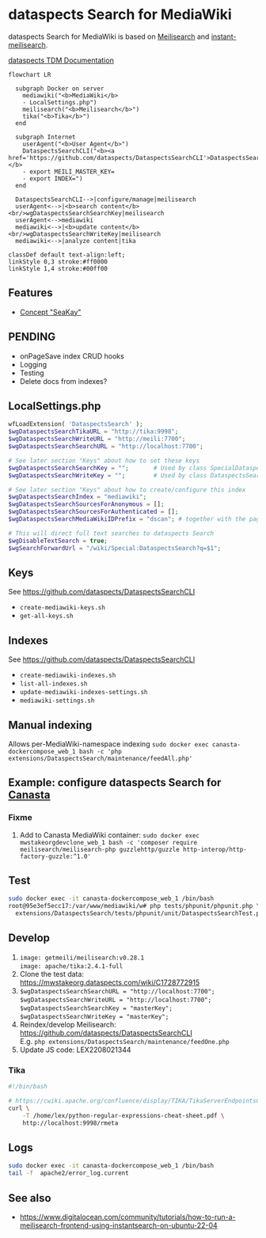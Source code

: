 # dataspects Search for MediaWiki

dataspects Search for MediaWiki is based on [Meilisearch](https://www.meilisearch.com) and [instant-meilisearch](https://github.com/meilisearch/instant-meilisearch).

[dataspects TDM Documentation](https://htmlpreview.github.io/?https://github.com/dataspects/DataspectsSearch/blob/master/doc.html)

```mermaid
flowchart LR

  subgraph Docker on server
    mediawiki("<b>MediaWiki</b>
    - LocalSettings.php")
    meilisearch("<b>Meilisearch</b>")
    tika("<b>Tika</b>")
  end

  subgraph Internet
    userAgent("<b>User Agent</b>")
    DataspectsSearchCLI("<b><a href='https://github.com/dataspects/DataspectsSearchCLI'>DataspectsSearchCLI</a></b>
    - export MEILI_MASTER_KEY=
    - export INDEX=")
  end

  DataspectsSearchCLI-->|configure/manage|meilisearch
  userAgent<-->|<b>search content</b><br/>wgDataspectsSearchSearchKey|meilisearch
  userAgent<-->mediawiki
  mediawiki<-->|<b>update content</b><br/>wgDataspectsSearchWriteKey|meilisearch
  mediawiki<-->|analyze content|tika
  
classDef default text-align:left;
linkStyle 0,3 stroke:#ff0000
linkStyle 1,4 stroke:#00ff00
```

## Features

* [Concept "SeaKay"](https://wiki.dataspects.com/wiki/C1537999723)

## **PENDING**

* onPageSave index CRUD hooks
* Logging
* Testing
* Delete docs from indexes?

## LocalSettings.php

```php
wfLoadExtension( 'DataspectsSearch' );
$wgDataspectsSearchTikaURL = "http://tika:9998";
$wgDataspectsSearchWriteURL = "http://meili:7700";
$wgDataspectsSearchSearchURL = "http://localhost:7700";

# See later section "Keys" about how to set these keys
$wgDataspectsSearchSearchKey = "";       # Used by class SpecialDataspectsSearch
$wgDataspectsSearchWriteKey = "";        # Used by class DataspectsSearchFeed

# See later section "Keys" about how to create/configure this index
$wgDataspectsSearchIndex = "mediawiki";
$wgDataspectsSearchSourcesForAnonymous = [];
$wgDataspectsSearchSourcesForAuthenticated = [];
$wgDataspectsSearchMediaWikiIDPrefix = "dscan"; # together with the page ID, this represents the index doc id

# This will direct full text searches to dataspects Search
$wgDisableTextSearch = true;
$wgSearchForwardUrl = "/wiki/Special:DataspectsSearch?q=$1";
```

## Keys

See https://github.com/dataspects/DataspectsSearchCLI

* `create-mediawiki-keys.sh`
* `get-all-keys.sh`

## Indexes

See https://github.com/dataspects/DataspectsSearchCLI

* `create-mediawiki-indexes.sh`
* `list-all-indexes.sh`
* `update-mediawiki-indexes-settings.sh`
* `mediawiki-settings.sh`

## Manual indexing

Allows per-MediaWiki-namespace indexing
`sudo docker exec canasta-dockercompose_web_1 bash -c 'php extensions/DataspectsSearch/maintenance/feedAll.php'`

## Example: configure dataspects Search for [Canasta](https://canasta.wiki/)

### Fixme

1. Add to Canasta MediaWiki container: `sudo docker exec mwstakeorgdevclone_web_1 bash -c 'composer require meilisearch/meilisearch-php guzzlehttp/guzzle http-interop/http-factory-guzzle:^1.0'`

## Test
```bash
sudo docker exec -it canasta-dockercompose_web_1 /bin/bash
root@95e3ef5ecc17:/var/www/mediawiki/w# php tests/phpunit/phpunit.php \
  extensions/DataspectsSearch/tests/phpunit/unit/DataspectsSearchTest.php
```

## Develop

1. `image: getmeili/meilisearch:v0.28.1`<br/>`image: apache/tika:2.4.1-full`
2. Clone the test data: https://mwstakeorg.dataspects.com/wiki/C1728772915
3. `$wgDataspectsSearchSearchURL = "http://localhost:7700";`<br/>`$wgDataspectsSearchWriteURL = "http://localhost:7700";`<br/>`$wgDataspectsSearchSearchKey = "masterKey";`<br/>
`$wgDataspectsSearchWriteKey = "masterKey";`       
1. Reindex/develop Meilisearch: https://github.com/dataspects/DataspectsSearchCLI<br/>E.g. `php extensions/DataspectsSearch/maintenance/feedOne.php`
1. Update JS code: LEX2208021344


### Tika

```bash
#!/bin/bash

# https://cwiki.apache.org/confluence/display/TIKA/TikaServerEndpointsCompared
curl \
    -T /home/lex/python-regular-expressions-cheat-sheet.pdf \
    http://localhost:9998/rmeta
```

## Logs

```bash
sudo docker exec -it canasta-dockercompose_web_1 /bin/bash
tail -f  apache2/error_log.current
```

## See also
* https://www.digitalocean.com/community/tutorials/how-to-run-a-meilisearch-frontend-using-instantsearch-on-ubuntu-22-04

